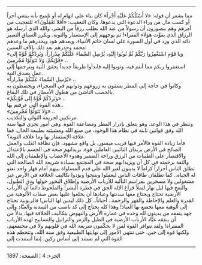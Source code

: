 ------------------------------------------------------------------------

مما يشعر أن قوله: «لا أَسْئَلُكُمْ عَلَيْهِ أَجْراً» كان بناء على اتهام له أو تلميح
بأنه يبتغي أجراً أو كسب مال من وراء الدعوة التي يدعوها. وكان التعقيب:
«أَفَلا تَعْقِلُونَ؟» للتعجيب من أمرهم وهم يتصورون أن رسولاً من عند الله يطلب
رزقاً من البشر، والله الذي أرسله هو الرزاق الذي يقوِّت هؤلاء الفقراء! ثم
يوجههم إلى الإستغفار والتوبة. ويكرر السياق التعبير ذاته الذي ورد في أول
السورة على لسان خاتم الأنبياء، ويعدهم هود ويحذرهم ما وعدهم محمد وحذرهم
بعد ذلك بالآف السنين:  
«وَيا قَوْمِ اسْتَغْفِرُوا رَبَّكُمْ ثُمَّ تُوبُوا إِلَيْهِ، يُرْسِلِ السَّماءَ عَلَيْكُمْ مِدْراراً، وَيَزِدْكُمْ
قُوَّةً إِلى قُوَّتِكُمْ. وَلا تَتَوَلَّوْا مُجْرِمِينَ» ..  
استغفروا ربكم مما أنتم فيه، وتوبوا إليه فابدأوا طريقاً جديداً يحقق النية
ويترجمها إلى عمل يصدق النية..  
«يُرْسِلِ السَّماءَ عَلَيْكُمْ مِدْراراً» ..  
وكانوا في حاجة إلى المطر يسقون به زروعهم ودوابهم في الصحراء، ويحتفظون به
بالخصب الناشئ من هطول الأمطار في تلك البقاع.  
«وَيَزِدْكُمْ قُوَّةً إِلى قُوَّتِكُمْ» ..  
هذه القوة التي عرفتم بها..  
«وَلا تَتَوَلَّوْا مُجْرِمِينَ» ..  
مرتكبين لجريمة التولي والتكذيب.  
وننظر في هذا الوعد. وهو يتعلق بإدرار المطر ومضاعفة القوة. وهي أمور تجري
فيها سنة الله وفق قوانين ثابتة في نظام هذا الوجود، من صنع الله ومشيئته
بطبيعة الحال. فما علاقة الإستغفار بها وما علاقة التوبة؟  
فأما زيادة القوة فالأمر فيها قريب ميسور، بل واقع مشهود، فإن نظافة القلب
والعمل الصالح في الأرض يزيدان التائبين العاملين قوة. يزيدانهم صحة في
الجسم بالإعتدال والاقتصار على الطيبات من الرزق وراحة الضمير وهدوء
الأعصاب والإطمئنان إلى الله والثقة برحمته في كل آن ويزيدانهم صحة في
المجتمع بسيادة شريعة الله الصالحة التي تطلق الناس أحراراً كراماً لا يدينون
لغير الله على قدم المساواة بينهم أمام قهار واحد تعنو له الجباه.. كما
تطلقان طاقات الناس ليعملوا وينتجوا ويؤدوا تكاليف الخلافة في الأرض غير
مشغولين ولا مسخرين بمراسم التأليه للأرباب الأرضية وإطلاق البخور حولها
ودق الطبول، والنفخ فيها ليل نهار لتملأ فراغ الإله الحق في فطرة البشر!
والملحوظ دائماً أن الأرباب الأرضية تحتاج ويحتاج معها سدنتها وعبادها أن
يخلعوا عليها بعض صفات الألوهية من القدرة والعلم والإحاطة والقهر
والرحمة.. أحياناً.. كل ذلك ليدين لها الناس! فالربوبية تحتاج إلى ألوهية
معها تخضع بها العباد! وهذا كله يحتاج إلى كد ناصب من السدنة والعبَّاد وإلى
جهد ينفقه من يدينون لله وحده في عمارة الأرض والنهوض بتكاليف الخلافة
فيها، بدلاً من أن ينفقه عبَّاد الأرباب الأرضية في الطبل والزمر والتراتيل
والتسابيح لهذه الأرباب المفتراة! ولقد تتوافر القوة لمن لا يحكّمون شريعة
الله في قلوبهم ولا في مجتمعهم، ولكنها قوة إلى حين. حتى تنتهي الأمور إلى
نهايتها الطبيعية وفق سنة الله، وتتحطم هذه القوة التي لم تستند إلى أساس
ركين. إنما استندت إلى

------------------------------------------------------------------------

الجزء: 4 ¦ الصفحة: 1897
